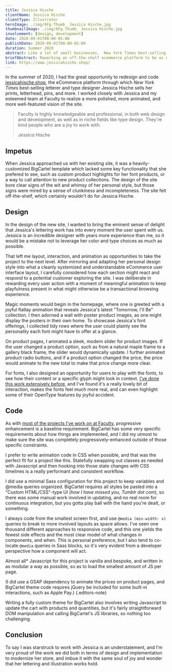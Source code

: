 ```yaml
---
title: Jessica Hische
clientName: Jessica Hische
clientType: Illustrator
heroImage: ./img/6Fg.Thumb_ Jessica Hische.jpg
thumbnailImage: ./img/6Fg.Thumb_ Jessica Hische.jpg
involvement: [design, development]
date: 2020-09-01T00:00-05:00
publishDate: 2020-09-01T00:00-05:00
duration: Summer 2020
abstract: Like a lot of small businesses,  New York Times best-selling author and world-class illustrator Jessica Hische relied on an off-the-shelf ecommerce platform. It was cost-effective and fulfilled her basic needs but she knew there was room for improvement in the experience for her customers, and she tasked me and the team at Faculty with this improvement.
briefAbstract: Reworking an off-the-shelf ecommerce platform to be as unique and expressive as its iconic shopkeeper.
link: https://www.jessicahische.shop/
---
```


In the summer of 2020, I had the great opportunity to redesign and code [jessicahische.shop](https://www.jessicahische.shop), the eCommerce platform through which _New York Times_ best-selling letterer and type designer Jessica Hische sells her prints, letterhead, pins, and more. I worked closely with Jessica and my esteemed team at Faculty to realize a more polished, more animated, and more well-featured vision of the site.

<blockquote>
  <p>Faculty is highly knowledgeable and professional, in both web design and development, as well as in niche fields like type design. They're kind people who are a joy to work with.</p>
  
  <cite>Jessica Hische</cite>
</blockquote>

## Impetus

When Jessica approached us with her existing site, it was a heavily-customized BigCartel template which lacked some key functionality that she prefered to see, such as custom product highlights for her font products, or a way to call attention to new product collections. The design of the site bore clear signs of the wit and whimsy of her personal style, but those signs were mired by a sense of clunkiness and incompleteness. The site felt off-the-shelf, which certainly wouldn't do for Jessica Hische.

## Design

In the design of the new site, I wanted to bring the eminent sense of delight that Jessica's lettering work has into every moment the user spent with us. Jessica is an incredible designer with years more experience than me, so it would be a mistake not to leverage her color and type choices as much as possible.

That left me layout, interaction, and animation as opportunities to take the project to the next level. After mirroring and adapting her personal design style into what a cleanly systemized and understandable eCommerce user interface layout, I carefully considered how each section might react and respond to a potential customer exploring the site. I was deliberate in rewarding every user action with a moment of meaningful animation to keep playfulness present in what might otherwise be a transactional browsing experience.

Magic moments would begin in the homepage, where one is greeted with a joyful flatlay animation that reveals Jessica's latest "Tomorrow, I'll Be" collection. I then adorned a wall with poster product images, as one might display the posters in their own home. To showcase Jessica's font offerings, I collected tidy rows where the user could plainly see the personality each font might have to offer at a glance.

On product pages, I animated a sleek, modern slider for product images. If the user changed a product option, such as from a natural maple frame to a gallery black frame, the slider would dynamically update. I further animated product radio buttons, and if a product option changed the price, the price would animate to the new total to make that price change more clear.

For fonts, I also designed an opportunity for users to play with the fonts, to see how their content or a specific glyph might look in context. [I've done this work extensively before](), and I've found it's a really lovely bit of interaction, makes the fonts feel much more real, and can even highlight some of their OpenType features by joyful accident.

## Code

As with [most of the projects I've work on at Faculty](https://faculty.com/standards/best-practices), progressive enhancement is a baseline requirement. BigCartel has some very specific requirements about how things are implemented, and I did my utmost to make sure the site was completely progressively-enhanced outside of those specific constraints.

I prefer to write animation code in CSS when possible, and that was the perfect fit for a project like this. Statefully swapping out classes as needed with Javascript and then hooking into those state changes with CSS timelines is a really performant and consistent workflow.

I did use a minimal Sass configuration for this project to keep variables and @media queries organized. BigCartel requires all styles be pasted into a "Custom HTML/CSS"-type UI (_how I have missed you, Tumblr dot com_), so there was some manual work involved in updating, and no real room for continuous integration, but you gotta play ball with the hand you're dealt, or something.

I always code from the smallest screen first, and use `@media (min-width: x)` queries to break to more involved layouts as space allows. I've seen one thousand different approaches to responsive code, and this one yields the fewest side effects and the most clear model of what changes in components, and when. This is personal preference, but I also tend to co-locate `@media` queries in Sass blocks, so it's very evident from a developer perspective how a component will act.

Almost all\* Javascript for this project is vanilla and bespoke, and written in as modular a way as possible, so as to load the smallest amount of JS per page.

(I did use a GSAP dependency to animate the prices on product pages, and BigCartel theme code requires jQuery be included for some built-in interactions, such as Apple Pay.) {.editors-note}

Writing a fully custom theme for BigCartel also involves writing Javascript to update the cart with products and quantities, but it's fairly straightforward DOM manipulation and calling BigCartel's JS libraries, so nothing too challenging.

## Conclusion

To say I was starstruck to work with Jessica is an understatement, and I'm very proud of the work we did both in terms of design and implementation to modernize her store, and imbue it with the same soul of joy and wonder that her lettering and illustration works hold.
